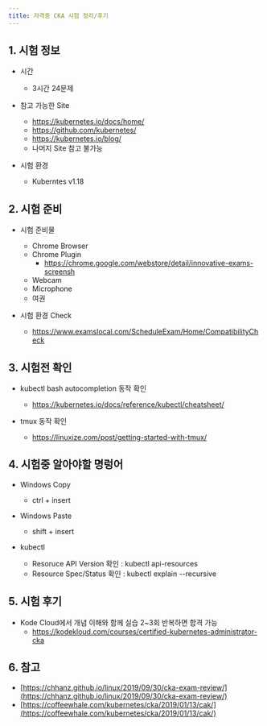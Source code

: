 ```yaml
---
title: 자격증 CKA 시험 정리/후기
---
```


## 1. 시험 정보

* 시간
  * 3시간 24문제

* 참고 가능한 Site
  * https://kubernetes.io/docs/home/
  * https://github.com/kubernetes/
  * https://kubernetes.io/blog/
  * 나머지 Site 참고 불가능

* 시험 환경
  * Kuberntes v1.18

## 2. 시험 준비

* 시험 준비물
  * Chrome Browser
  * Chrome Plugin
    * https://chrome.google.com/webstore/detail/innovative-exams-screensh
  * Webcam
  * Microphone
  * 여권

* 시험 환경 Check
  * https://www.examslocal.com/ScheduleExam/Home/CompatibilityCheck

## 3. 시험전 확인

* kubectl bash autocompletion 동작 확인
  * https://kubernetes.io/docs/reference/kubectl/cheatsheet/
  
* tmux 동작 확인
  * https://linuxize.com/post/getting-started-with-tmux/

## 4. 시험중 알아야할 명렁어

* Windows Copy
  * ctrl + insert
* Windows Paste
  * shift + insert

* kubectl
  * Resoruce API Version 확인 : kubectl api-resources
  * Resource Spec/Status 확인 : kubectl explain --recursive <resource>

## 5. 시험 후기

* Kode Cloud에서 개념 이해와 함께 실습 2~3회 반복하면 합격 가능
  * https://kodekloud.com/courses/certified-kubernetes-administrator-cka 

## 6. 참고

* [https://chhanz.github.io/linux/2019/09/30/cka-exam-review/](https://chhanz.github.io/linux/2019/09/30/cka-exam-review/)
* [https://coffeewhale.com/kubernetes/cka/2019/01/13/cak/](https://coffeewhale.com/kubernetes/cka/2019/01/13/cak/)
